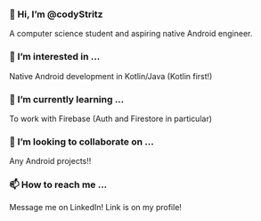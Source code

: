 ### 👋 Hi, I’m @codyStritz
A computer science student and aspiring native Android engineer. 
### 👀 I’m interested in ...
Native Android development in Kotlin/Java (Kotlin first!)
### 🌱 I’m currently learning ...
To work with Firebase (Auth and Firestore in particular)
### 💞️ I’m looking to collaborate on ...
Any Android projects!!
### 📫 How to reach me ...
Message me on LinkedIn! Link is on my profile!

<!---
codyStritz/codyStritz is a ✨ special ✨ repository because its `README.md` (this file) appears on your GitHub profile.
You can click the Preview link to take a look at your changes.
--->
